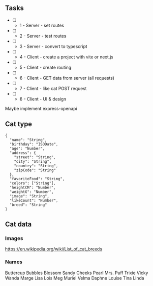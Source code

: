 ## Tasks
- [ ] - 1 - Server - set routes
- [ ] - 2 - Server - test routes
- [ ] - 3 - Server - convert to typescript
- [ ] - 4 - Client - create a project with vite or next.js
- [ ] - 5 - Client - create routing
- [ ] - 6 - Client - GET data from server (all requests)
- [ ] - 7 - Client - like cat POST request
- [ ] - 8 - Client - UI & design

Maybe implement express-openapi

## Cat type
```
{
  "name": "String",
  "birthday": "ISODate",
  "age": "Number",
  "address": {
    "street": "String",
    "city": "String",
    "country": "String",
    "zipCode": "String"
  },
  "favoriteFood": "String",
  "colors": ["String"],   
  "heightCM": "Number",  
  "weightG": "Number",   
  "image": "String",     
  "likeCount": "Number",
  "breed": "String" 
}
```

## Cat data
### Images
https://en.wikipedia.org/wiki/List_of_cat_breeds
### Names
Buttercup
Bubbles
Blossom
Sandy Cheeks
Pearl
Mrs. Puff
Trixie
Vicky
Wanda
Marge
Lisa
Lois
Meg
Muriel
Velma
Daphne
Louise
Tina
Linda
